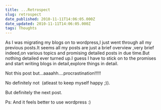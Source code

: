 ```yaml
---
title: ...Retrospect
slug: retrospect
date_published: 2010-11-11T14:06:05.000Z
date_updated: 2010-11-11T14:06:05.000Z
tags: Thoughts
---
```


As I was migrating my blogs on to wordpress,I just went through all my previous posts.It seems all my posts are just a brief overview ,very brief indeed,on various topics and promising detailed posts in due time.But nothing detailed ever turned up.I guess I have to stick on to the promises and start writing blogs in detail,explore things in detail.

Not this post but...aaaahh....procrastination!!!!!

No definitely not  (atleast to keep myself happy ;)).

But definitely the next post.

Ps: And it feels better to use wordpress :)
